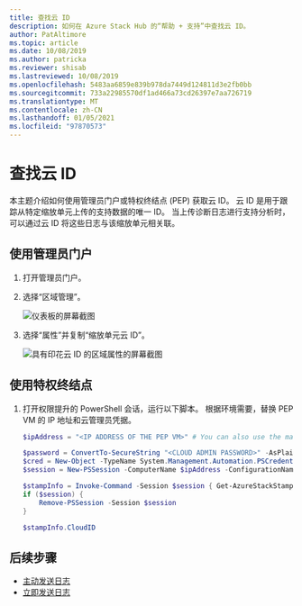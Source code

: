 ```yaml
---
title: 查找云 ID
description: 如何在 Azure Stack Hub 的“帮助 + 支持”中查找云 ID。
author: PatAltimore
ms.topic: article
ms.date: 10/08/2019
ms.author: patricka
ms.reviewer: shisab
ms.lastreviewed: 10/08/2019
ms.openlocfilehash: 5483aa6859e839b978da7449d124811d3e2fb0bb
ms.sourcegitcommit: 733a22985570df1ad466a73cd26397e7aa726719
ms.translationtype: MT
ms.contentlocale: zh-CN
ms.lasthandoff: 01/05/2021
ms.locfileid: "97870573"
---
```

# <a name="find-your-cloud-id"></a>查找云 ID

本主题介绍如何使用管理员门户或特权终结点 (PEP) 获取云 ID。 云 ID 是用于跟踪从特定缩放单元上传的支持数据的唯一 ID。 当上传诊断日志进行支持分析时，可以通过云 ID 将这些日志与该缩放单元相关联。

## <a name="use-the-administrator-portal"></a>使用管理员门户

1. 打开管理员门户。 
1. 选择“区域管理”。

   ![仪表板的屏幕截图](./media/azure-stack-automatic-log-collection/dashboard.png)

1. 选择“属性”并复制“缩放单元云 ID”。

   ![具有印花云 ID 的区域属性的屏幕截图](media/azure-stack-automatic-log-collection/region-properties-blade-with-stamp-cloud-id.png)


## <a name="use-the-privileged-endpoint"></a>使用特权终结点

1. 打开权限提升的 PowerShell 会话，运行以下脚本。 根据环境需要，替换 PEP VM 的 IP 地址和云管理员凭据。 

   ```powershell
   $ipAddress = "<IP ADDRESS OF THE PEP VM>" # You can also use the machine name instead of IP here.

   $password = ConvertTo-SecureString "<CLOUD ADMIN PASSWORD>" -AsPlainText -Force
   $cred = New-Object -TypeName System.Management.Automation.PSCredential ("<DOMAIN NAME>\CloudAdmin", $password)
   $session = New-PSSession -ComputerName $ipAddress -ConfigurationName PrivilegedEndpoint -Credential $cred

   $stampInfo = Invoke-Command -Session $session { Get-AzureStackStampInformation }
   if ($session) {
       Remove-PSSession -Session $session
   }

   $stampInfo.CloudID
   ```

## <a name="next-steps"></a>后续步骤

* [主动发送日志](./azure-stack-diagnostic-log-collection-overview.md#send-logs-proactively)
* [立即发送日志](./azure-stack-diagnostic-log-collection-overview.md#send-logs-now)
